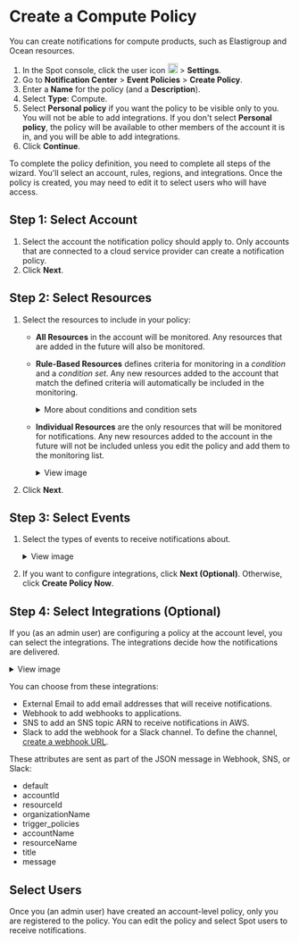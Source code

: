 # Create a Compute Policy

You can create notifications for compute products, such as Elastigroup and Ocean resources.

1. In the Spot console, click the user icon <img height="18" src="https://docs.spot.io/administration/_media/usericon.png" />  > **Settings**.
2. Go to **Notification Center** > **Event Policies** > **Create Policy**.
3. Enter a **Name** for the policy (and a **Description**).
4. Select **Type**: Compute.
5. Select **Personal policy** if you want the policy to be visible only to you. You will not be able to add integrations. If you don't select **Personal policy**, the policy will be available to other members of the account it is in, and you will be able to add integrations.
6. Click **Continue**.

To complete the policy definition, you need to complete all steps of the wizard. You'll select an account, rules, regions, and integrations. Once the policy is created, you may need to edit it to select users who will have access.

## Step 1: Select Account

1. Select the account the notification policy should apply to. Only accounts that are connected to a cloud service provider can create a notification policy.
2. Click **Next**.

## Step 2: Select Resources

1. Select the resources to include in your policy:
   * **All Resources** in the account will be monitored. Any resources that are added in the future will also be monitored.
   * **Rule-Based Resources** defines criteria for monitoring in a <i>condition</i> and a <i>condition set</i>. Any new resources added to the account that match the defined criteria will automatically be included in the monitoring.

     <details>
      <summary markdown="span">More about conditions and condition sets</summary>

     * A <i>Condition Set</i> is a group of one or more conditions. When there are multiple condition sets, they relate to each other with an <i>OR</i> operation.
     * A <i>Condition</i> is a rule within a condition set. Multiple conditions within a condition set relate to each other with an AND operation.

       <img width="583" alt="eventpolicy-createcompute-1" src="https://github.com/user-attachments/assets/0f6692fa-d0dd-4257-927f-120a2d4d3685" />
       
       Each condition contains:
        - Identifier: the resource type to be monitored, such as:
          - Name
          - ID
          - Region
          - AMI
          - Tag
          - Load Balancer
          - Availability Zone
          - Security Group
        - Operator: The criterion for matching a search, such as:
          - Is
          - Is not
          - Contains
          - Does Not Contain
          - Begins with
          - Ends with
        - Value: The string to be matched, such as a:
          - Phrase
          - Word
          - Part of a word
  
    </details>

   * **Individual Resources** are the only resources that will be monitored for notifications. Any new resources added to the account in the future will not be included unless you edit the policy and add them to the monitoring list.
     <details>
      <summary markdown="span">View image</summary>

     <img alt="eventpolicy-createcompute-2" src="https://github.com/user-attachments/assets/cbd6966b-c849-4d29-841a-45e25e080d2c" />
     
    </details>
     
2. Click **Next**.

## Step 3: Select Events

1. Select the types of events to receive notifications about.
   
      <details>
      <summary markdown="span">View image</summary>

      <img width="650" alt="eventpolicy-createcompute-3" src="https://github.com/user-attachments/assets/7f6c5803-dd33-437f-8c1a-c8cdbe5f091b" />
     
    </details>

2. If you want to configure integrations, click **Next (Optional)**. Otherwise, click **Create Policy Now**.

## Step 4: Select Integrations (Optional)

If you (as an admin user) are configuring a policy at the account level, you can select the integrations. The integrations decide how the notifications are delivered.

<details>
      <summary markdown="span">View image</summary>

  <img width="420" alt="eventpolicy-createcompute-4" src="https://github.com/user-attachments/assets/8b7d1639-cfc3-4e57-9208-73f5ce2b5bde" />
     
   </details>

You can choose from these integrations:

- External Email to add email addresses that will receive notifications.
- Webhook to add webhooks to applications.
- SNS to add an SNS topic ARN to receive notifications in AWS.
- Slack to add the webhook for a Slack channel. To define the channel, [create a webhook URL](https://spinnakerteam.slack.com/apps/A0F7XDUAZ-incoming-webhooks).

These attributes are sent as part of the JSON message in Webhook, SNS, or Slack:
- default
- accountId
- resourceId
- organizationName
- trigger_policies
- accountName
- resourceName
- title
- message

## Select Users

Once you (an admin user) have created an account-level policy, only you are registered to the policy. You can edit the policy and select Spot users to receive notifications.
